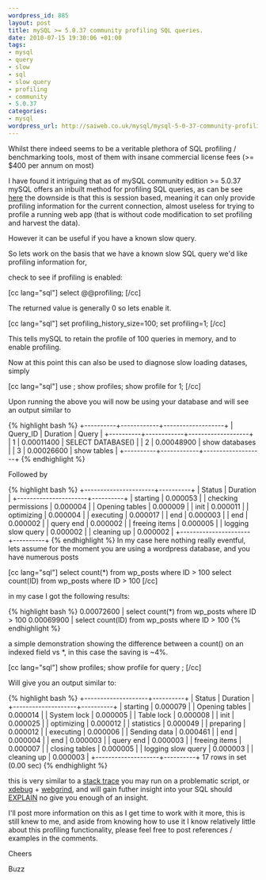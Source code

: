 ```yaml
--- 
wordpress_id: 885
layout: post
title: mySQL >= 5.0.37 community profiling SQL queries.
date: 2010-07-15 19:30:06 +01:00
tags: 
- mysql
- query
- slow
- sql
- slow query
- profiling
- community
- 5.0.37
categories: 
- mysql
wordpress_url: http://saiweb.co.uk/mysql/mysql-5-0-37-community-profiling-sql-queries
---
```

Whilst there indeed seems to be a veritable plethora of SQL profiling / benchmarking tools, most of them with insane commercial license fees (&gt;= $400 per annum on most)

I have found it intriguing that as of mySQL community edition &gt;= 5.0.37 mySQL offers an inbuilt method for profiling SQL queries, as can be see <a href="http://dev.mysql.com/doc/refman/5.0/en/show-profiles.html">here</a> the downside is that this is session based, meaning it can only provide profiling information for the current connection, almost useless for trying to profile a running web app (that is without code modification to set profiling and harvest the data).

However it can be useful if you have a known slow query.

So lets work on the basis that we have a known slow SQL query we'd like profiling information for,

check to see if profiling is enabled:

[cc lang="sql"]
select  @@profiling;
[/cc]

The returned value is generally 0 so lets enable it.

[cc lang="sql"]
set profiling_history_size=100;
set profiling=1;
[/cc]

This tells mySQL to retain the profile of 100 queries in memory, and to enable profiling.

Now at this point this can also be used to diagnose slow loading datases, simply

[cc lang="sql"]
use <dbname>;
show profiles;
show profile for 1;
[/cc]

Upon running the above you will now be using your database and will see an output similar to

{% highlight bash %}
+----------+------------+-------------------+
| Query_ID | Duration   | Query             |
+----------+------------+-------------------+
|        1 | 0.00011400 | SELECT DATABASE() |
|        2 | 0.00048900 | show databases    |
|        3 | 0.00026600 | show tables       |
+----------+------------+-------------------+
{% endhighlight %}

Followed by

{% highlight bash %}
+----------------------+----------+
| Status               | Duration |
+----------------------+----------+
| starting             | 0.000053 |
| checking permissions | 0.000004 |
| Opening tables       | 0.000009 |
| init                 | 0.000011 |
| optimizing           | 0.000004 |
| executing            | 0.000017 |
| end                  | 0.000003 |
| end                  | 0.000002 |
| query end            | 0.000002 |
| freeing items        | 0.000005 |
| logging slow query   | 0.000002 |
| cleaning up          | 0.000002 |
+----------------------+----------+
{% endhighlight %}
In my case here nothing really eventful, lets assume for the moment you are using a wordpress database, and you have numerous posts

[cc lang="sql"]
select count(*) from wp_posts where ID > 100
select count(ID) from wp_posts where ID > 100
[/cc]

in my case I got the following results:

{% highlight bash %}
0.00072600 | select count(*) from wp_posts where ID &gt; 100
0.00069900 | select count(ID) from wp_posts where ID &gt; 100
{% endhighlight %}

a simple demonstration showing the difference between a count() on an indexed field vs *, in this case the saving is ~4%.

[cc lang="sql"]
show profiles;
show profile for query <n>;
[/cc]

Will give you an output similar to:

{% highlight bash %}
+--------------------+----------+
| Status             | Duration |
+--------------------+----------+
| starting           | 0.000079 |
| Opening tables     | 0.000014 |
| System lock        | 0.000005 |
| Table lock         | 0.000008 |
| init               | 0.000025 |
| optimizing         | 0.000012 |
| statistics         | 0.000049 |
| preparing          | 0.000012 |
| executing          | 0.000006 |
| Sending data       | 0.000461 |
| end                | 0.000004 |
| end                | 0.000003 |
| query end          | 0.000003 |
| freeing items      | 0.000007 |
| closing tables     | 0.000005 |
| logging slow query | 0.000003 |
| cleaning up        | 0.000003 |
+--------------------+----------+
17 rows in set (0.00 sec)
{% endhighlight %}

this is very similar to a <a href="http://en.wikipedia.org/wiki/Strace">stack trace</a> you may run on a problematic script, or <a href="http://www.xdebug.org">xdebug</a> + <a href="http://code.google.com/p/webgrind/">webgrind</a>, and will gain futher insight into your SQL should <a href="http://dev.mysql.com/doc/refman/5.0/en/explain.html">EXPLAIN</a> no give you enough of an insight.

I'll post more information on this as I get time to work with it more, this is still knew to me, and aside from knowing how to use it I know relatively little about this profiling functionality, please feel free to post references / examples in the comments.

Cheers

Buzz
